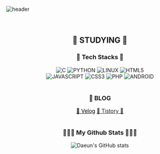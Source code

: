 ![header](https://capsule-render.vercel.app/api?type=slice&color=gradient&height=160&section=header&text=Hi!%20I'm%20Daeun!&fontAlign=50&fontAlignY=70&fontSize=90&fontColor=000000)
<br><br><br>

## <p align=center>🍒 STUDYING 🍒</p>
### <p align=center>📖 Tech Stacks 📖</p>
<div align=center>
<img alt="C" src ="https://img.shields.io/badge/C-A8B9CC.svg?&style=for-the-badge&logo=C&style=plastic&logoColor=white"/> <img alt="PYTHON" src ="https://img.shields.io/badge/PYTHON-3776AB.svg?&style=for-the-badge&logo=PYTHON&style=plastic&logoColor=white"/> <img alt="LINUX" src ="https://img.shields.io/badge/LINUX-FCC624.svg?&style=for-the-badge&logo=LINUX&style=plastic&logoColor=white"/> <img alt="HTML5" src ="https://img.shields.io/badge/HTML5-E34F26.svg?&style=for-the-badge&logo=HTML5&style=plastic&logoColor=white"/><br> <img alt="JAVASCRIPT" src ="https://img.shields.io/badge/JAVASCRIPT-F7DF1E.svg?&style=for-the-badge&logo=JAVASCRIPT&style=plastic&logoColor=white"/> <img alt="CSS3" src ="https://img.shields.io/badge/CSS3-1572B6.svg?&style=for-the-badge&logo=CSS3&style=plastic&logoColor=white"/> <img alt="PHP" src ="https://img.shields.io/badge/PHP-777BB4.svg?&style=for-the-badge&logo=PHP&style=plastic&logoColor=white"/> <img alt="ANDROID" src ="https://img.shields.io/badge/ANDROID STUDIO-3DDC84.svg?&style=for-the-badge&logo=ANDROID STUDIO&style=plastic&logoColor=white"/>
</div>
<br>

### <p align=center>📌 BLOG</p>
<div align=center>
  <a href="https://velog.io/@namdaeun" style="color:black">🤍 Velog</a>
  <a href="https://dacoding.tistory.com">🤍 Tistory 🤍</a>
<br>
<br/>
 
<h3 align="center">👩🏻‍💻 My Github Stats 👩🏻‍💻</h3>
<div align="center">
  
![Daeun's GitHub stats](https://github-readme-stats.vercel.app/api?username=namdaeun&show_icons=true&theme=radical)
</div>
